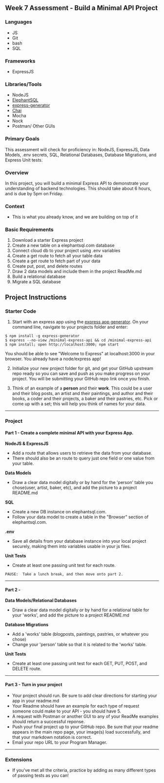 ## Week 7 Assessment - Build a Minimal API Project

### Languages
- JS
- Git
- bash
- SQL

### Frameworks
- ExpressJS

### Libraries/Tools
- NodeJS
- [ElephantSQL](https://api.elephantsql.com/)
- [express-generator](https://github.com/expressjs/generator)
- [Chai](https://www.chaijs.com/)
- Mocha
- Nock
- Postman/ Other GUIs

### Primary Goals
This assessment will check for proficiency in: NodeJS, ExpressJS, Data Models, .env secrets, SQL, Relational Databases, Database Migrations, and Express Unit tests.

### Overview
In this project, you will build a minimal Express API to demonstrate your understanding of backend technologies. This should take about 6 hours, and is due by 5pm on Friday.

### Context
- This is what you already know, and we are building on top of it

### Basic Requirements
1. Download a starter Express project
1. Create a new table on a elephantsql.com database
1. Connect cloud db to your project using .env variables
1. Create a get route to fetch all your table data
1. Create a get route to fetch part of your data
1. Create put, post, and delete routes
1. Draw 2 data models and include them in the project ReadMe.md
1. Build a relational database
1. Migrate a SQL database

## Project Instructions

### Starter Code
1. Start with an express app using the [express app generator](https://github.com/expressjs/generator).
  On your command line, navigate to your projects folder and enter:
  ```
  $ npm install -g express-generator
  $ express --no-view /minimal-express-api && cd /minimal-express-api
  $ npm install; open http://localhost:3000; npm start
  ```
  You should be able to see "Welcome to Express" at localhost:3000 in your browser. You already have a node/express app!

2. Initialize your new project folder for git, and get your GitHub upstream repo ready so you can save and push as you make progress on your project.  You will be submitting your GitHub repo link once you finish.

3. Think of an example of a **person** and their **work**.  This could be a user and their blog posts, an artist and their paintings, and author and their books, a coder and their projects, a baker and their pastries, etc.  Pick or come up with a set; this will help you think of names for your data.

-----

### Project

#### Part 1 - Create a complete minimal API with your Express App.

**NodeJS & ExpressJS**
- Add a route that allows users to retrieve the data from your database.
- There should also be an route to query just one field or one value from your table.

**Data Models**  
- Draw a clear data model digitally or by hand for the 'person' table you chose(user, artist, baker, etc), and add the picture to a project README.md

**SQL**  
- Create a new DB instance on elephantsql.com.
- Follow your data model to create a table in the "Browser" section of elephantsql.com.

**.env**  
- Save all details from your database instance into your local project securely, making them into variables usable in your js files.

**Unit Tests**  
- Create at least one passing unit test for each route.

```PAUSE:  Take a lunch break, and then move onto part 2.```

-----

#### Part 2 - 

**Data Models/Relational Databases**    
- Draw a clear data model digitally or by hand for a relational table for your 'works', and add the picture to a project README.md

**Database Migrations**  
- Add a 'works' table (blogposts, paintings, pastries, or whatever you chose)
- Change your 'person' table so that it is related to the 'works' table.

**Unit Tests**  
- Create at least one passing unit test for each GET, PUT, POST, and DELETE route.
-----

#### Part 3 - Turn in your project
- Your project should run.  Be sure to add clear directions for starting your app in your readme.md
- Your Readme should have an example for each type of request someone could make to your API - you should have 5.
- A request with Postman or another GUI to any of your ReadMe examples should return a successful reponse.
- Push your final project up to your GitHub repo.  Be sure that your readme appears in the main repo page, your image(s) load successfully, and that your markdown notation is correct.
- Email your repo URL to your Program Manager.

-----

### Extensions
- If you've met all the criteria, practice by adding as many different types of passing tests as you can!
